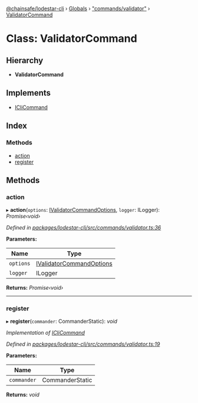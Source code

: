 [@chainsafe/lodestar-cli](../README.md) › [Globals](../globals.md) › ["commands/validator"](../modules/_commands_validator_.md) › [ValidatorCommand](_commands_validator_.validatorcommand.md)

# Class: ValidatorCommand

## Hierarchy

* **ValidatorCommand**

## Implements

* [ICliCommand](../interfaces/_commands_interface_.iclicommand.md)

## Index

### Methods

* [action](_commands_validator_.validatorcommand.md#action)
* [register](_commands_validator_.validatorcommand.md#register)

## Methods

###  action

▸ **action**(`options`: [IValidatorCommandOptions](../interfaces/_commands_validator_.ivalidatorcommandoptions.md), `logger`: ILogger): *Promise‹void›*

*Defined in [packages/lodestar-cli/src/commands/validator.ts:36](https://github.com/ChainSafe/lodestar/blob/5eceb6c26/packages/lodestar-cli/src/commands/validator.ts#L36)*

**Parameters:**

Name | Type |
------ | ------ |
`options` | [IValidatorCommandOptions](../interfaces/_commands_validator_.ivalidatorcommandoptions.md) |
`logger` | ILogger |

**Returns:** *Promise‹void›*

___

###  register

▸ **register**(`commander`: CommanderStatic): *void*

*Implementation of [ICliCommand](../interfaces/_commands_interface_.iclicommand.md)*

*Defined in [packages/lodestar-cli/src/commands/validator.ts:19](https://github.com/ChainSafe/lodestar/blob/5eceb6c26/packages/lodestar-cli/src/commands/validator.ts#L19)*

**Parameters:**

Name | Type |
------ | ------ |
`commander` | CommanderStatic |

**Returns:** *void*
